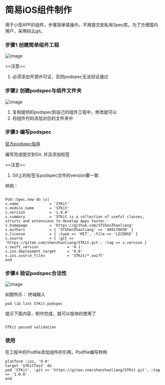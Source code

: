 # 简易iOS组件制作

用于小型APP的组件，步骤简单易操作，不用提交到私有Spec库。为了方便国内用户，采用码云git。


### 步骤1 创建简单组件工程

![image](https://gitee.com/shenzhaoliang/STKit/raw/master/Image/image1.jpg)


==注意==
1. 必须添加开源许可证，否则podspec无法验证通过


### 步骤2 创建podspec与组件文件夹

![image](https://gitee.com/shenzhaoliang/STKit/raw/master/Image/image2.jpg)


1. 复制提供的podspec到自己的组件工程中，修改就可以
2. 将组件代码添加对应的文件夹中

### 步骤3 编写podspec
[官方podspec指导](https://guides.cocoapods.org/syntax/podspec.html)

编写完成提交到Git, 并且添加标签

==注意==

1. Git上的标签与podspec文件的version要一致


样例：

```

Pod::Spec.new do |s|
s.name              = 'STKit'
s.module_name       = 'STKit'
s.version           = '1.0.0'
s.summary           = 'STKit is a collection of useful classes, structs and extensions to develop Apps faster.'
s.homepage          = 'https://github.com/STShenZhaoliang'
s.authors           = { 'STShenZhaoliang' => '409178030' }
s.license           = { :type => 'MIT', :file => 'LICENSE' }
s.source            = { :git => 'https://gitee.com/shenzhaoliang/STKit.git', :tag => s.version }
s.swift_version             = '4.1'
s.ios.deployment_target     = '9.0'
s.ios.source_files          = 'STKit/*.swift'
end

```


### 步骤4 验证podspec合法性

![image](https://gitee.com/shenzhaoliang/STKit/raw/master/Image/image3.jpg)

如图所示：
终端输入 

```
pod lib lint STKit.podspec

```

提示下面内容，制作完成，就可以愉快的使用了

```

STKit passed validation

```

### 使用

在工程中的Podfile添加组件的引用，Podfile编写样例

```
platform :ios, '9.0'
target 'STKitTest' do
pod 'STKit', :git => 'https://gitee.com/shenzhaoliang/STKit.git', :tag => '1.0.0'
end

```














